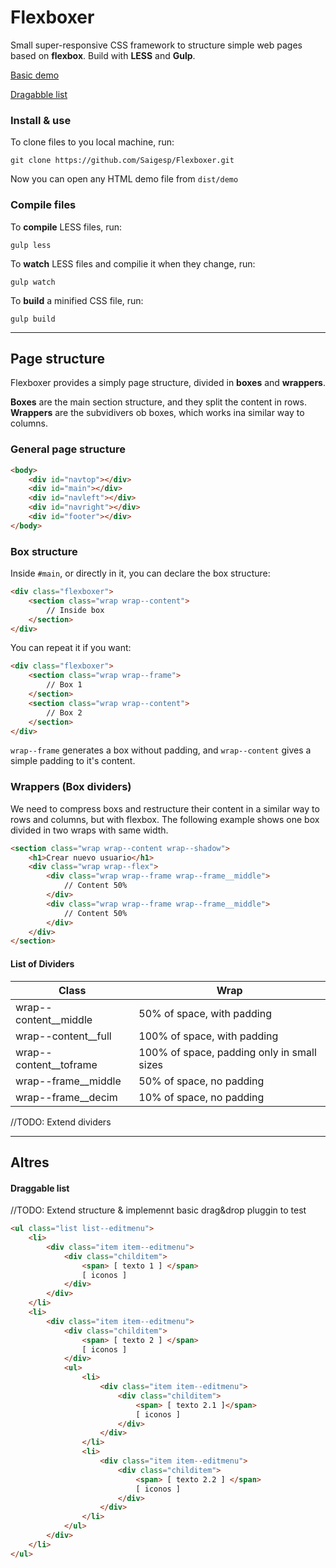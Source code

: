 # Flexboxer
Small super-responsive CSS framework to structure simple web pages based on **flexbox**. Build with **LESS** and **Gulp**.

[Basic demo](http://saigesp.es/demo/flexboxer/demo/demo1.html)

[Dragabble list](http://saigesp.es/demo/flexboxer/demo/demo2.html)

### Install & use
To clone files to you local machine, run:
```
git clone https://github.com/Saigesp/Flexboxer.git
```
Now you can open any HTML demo file from `dist/demo`

### Compile files
To **compile** LESS files, run:
```
gulp less
```
To **watch** LESS files and compilie it when they change, run:
```
gulp watch
```
To **build** a minified CSS file, run:
```
gulp build
```
----------

## Page structure
Flexboxer provides a simply page structure, divided in **boxes** and **wrappers**.

**Boxes** are the main section structure, and they split the content in rows.
**Wrappers** are the subvidivers ob boxes, which works ina similar way to columns.

### General page structure
```html
<body>
	<div id="navtop"></div>
	<div id="main"></div>
	<div id="navleft"></div>
	<div id="navright"></div>
	<div id="footer"></div>
</body>
```

### Box structure
Inside `#main`, or directly in it, you can declare the box structure:
```html
<div class="flexboxer">
	<section class="wrap wrap--content">
		// Inside box
	</section>
</div>
```
You can repeat it if you want:
```html
<div class="flexboxer">
	<section class="wrap wrap--frame">
		// Box 1
	</section>
	<section class="wrap wrap--content">
		// Box 2
	</section>
</div>
```
`wrap--frame` generates a box without padding, and `wrap--content` gives a simple padding to it's content.

### Wrappers (Box dividers)
We need to compress boxs and restructure their content in a similar way to rows and columns, but with flexbox. The following example shows one box divided in two wraps with same width.
```html
<section class="wrap wrap--content wrap--shadow">										
	<h1>Crear nuevo usuario</h1>
	<div class="wrap wrap--flex">
		<div class="wrap wrap--frame wrap--frame__middle">
			// Content 50%
		</div>
		<div class="wrap wrap--frame wrap--frame__middle">
			// Content 50%
		</div>
	</div>
</section>
```


#### List of Dividers
Class     | Wrap
--------- | ---
wrap--content__middle | 50% of space, with padding
wrap--content__full | 100% of space, with padding
wrap--content__toframe | 100% of space, padding only in small sizes
wrap--frame__middle | 50% of space, no padding
wrap--frame__decim | 10% of space, no padding

//TODO: Extend dividers

----------

## Altres

#### Draggable list

//TODO: Extend structure & implemennt basic drag&drop pluggin to test

```html
<ul class="list list--editmenu">
    <li>
        <div class="item item--editmenu">
            <div class="childitem">
                <span> [ texto 1 ] </span>
                [ iconos ]
            </div>
        </div>
    </li>
    <li>
        <div class="item item--editmenu">
            <div class="childitem">
                <span> [ texto 2 ] </span>
                [ iconos ]
            </div>
            <ul>
                <li>
                    <div class="item item--editmenu">
                        <div class="childitem">
                            <span> [ texto 2.1 ]</span>
                            [ iconos ]
                        </div>
                    </div>
                </li>
                <li>
                    <div class="item item--editmenu">
                        <div class="childitem">
                            <span> [ texto 2.2 ] </span>
                            [ iconos ]
                        </div>
                    </div>
                </li>
            </ul>
        </div>
    </li>
</ul>
```
